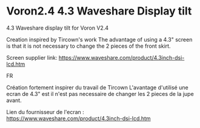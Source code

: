 # Voron2.4 4.3 Waveshare Display tilt
4.3 Waveshare display tilt for Voron V2.4

Creation inspired by Tircown's work
The advantage of using a 4.3" screen is that it is not necessary to change the 2 pieces of the front skirt.

Screen supplier link:
https://www.waveshare.com/product/4.3inch-dsi-lcd.htm


FR

Création fortement inspirer du travail de Tircown 
L'avantage d'utilisé une ecran de 4.3" est il n'est pas necessaire de changer les 2 pieces de la jupe avant.

Lien du fournisseur de l'ecran :
https://www.waveshare.com/product/4.3inch-dsi-lcd.htm

